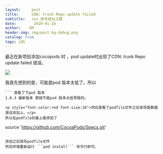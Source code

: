 ```yaml
---
layout:     post
title:      CDN: trunk Repo update failed  
subtitle:   ios 技术成长之路
date:        2020-01-16
author:    DM
header-img: img/post-bg-debug.png
catalog: true
tags: iOS 
---
```



最近在新项目添加cocopods 时 ，pod update时出现了CDN: trunk Repo update failed 错误。

![](http://q3gnsl2e8.bkt.clouddn.com/picGO/20200116111503.png)

我首先想到的是，可能是pod 版本太低了。所以
``` pod --version
``` 查看了下pod 版本
1.8.3 最新版本 那就不是pod 版本太低导致的。

<p style="font-color:red font-size:16">然后查看了podfile文件之后发现是数据源没添加上。</p>
所以在podfile的最上面添加了
```
source 'https://github.com/CocoaPods/Specs.git'
```

添加之后保存podfile文件
然后终端重新运行 ```pod install``` 命令行即可。